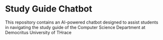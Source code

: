 # Study Guide Chatbot

This repository contains an AI-powered chatbot designed to assist students in navigating the study guide of the Computer Science Department at Democritus University of THrace 
